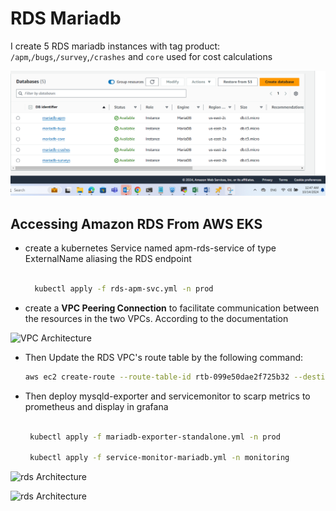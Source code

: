 # RDS Mariadb


I create 5 RDS mariadb instances with tag product: `/apm`,`/bugs`,`/survey`,`/crashes` and `core` used for cost calculations

![RDS Architecture](./eks-rds/rds.png)


## Accessing Amazon RDS From AWS EKS

- create a kubernetes Service named apm-rds-service of type ExternalName aliasing the RDS endpoint
  ```bash

    kubectl apply -f rds-apm-svc.yml -n prod

-  create a **VPC Peering Connection** to facilitate communication between the resources in the two VPCs. According to the documentation


![VPC Architecture](./eks-rds/vpc.png)


- Then Update the RDS VPC's route table by the following command:

  ```bash
  aws ec2 create-route --route-table-id rtb-099e50dae2f725b32 --destination-cidr-block 10.0.0.0/24 --vpc-peering-connection-id pcx-044d737965b8045e2


- Then  deploy mysqld-exporter and servicemonitor to scarp metrics to prometheus and display in grafana
  ```bash

   kubectl apply -f mariadb-exporter-standalone.yml -n prod

   kubectl apply -f service-monitor-mariadb.yml -n monitoring

![rds Architecture](./eks-rds/metrics1.png)

![rds Architecture](./eks-rds/metrics2.png)
